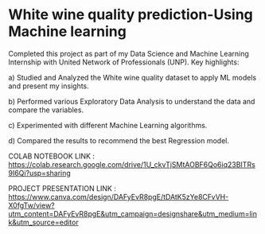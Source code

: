 # White wine quality prediction-Using Machine learning 

Completed this project as part of my Data Science and Machine Learning Internship with United Network of Professionals (UNP). Key highlights:

a) Studied and Analyzed the White wine quality dataset to apply ML models and present my insights.

b) Performed various Exploratory Data Analysis to understand the data and compare the variables.

c) Experimented with different Machine Learning algorithms.

d) Compared the results to recommend the best Regression model.

COLAB NOTEBOOK LINK :
https://colab.research.google.com/drive/1U_ckvTjSMtAOBF6Qo6iq23BITRs9I6Qi?usp=sharing

PROJECT PRESENTATION LINK :
https://www.canva.com/design/DAFyEvR8pgE/tDAtK5zYe8CFvVH-X0fgTw/view?utm_content=DAFyEvR8pgE&utm_campaign=designshare&utm_medium=link&utm_source=editor

